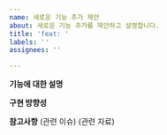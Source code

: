 ```yaml
---
name: 새로운 기능 추가 제안
about: 새로운 기능 추가를 제안하고 설명합니다.
title: 'feat: '
labels: ''
assignees: ''

---
```


**기능에 대한 설명**

**구현 방향성**

**참고사항**
(관련 이슈)
(관련 자료)
